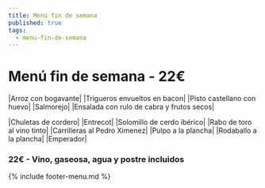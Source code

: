 ```yaml
---
title: Menú fin de semana
published: true
tags:
  - menu-fin-de-semana
---
```


# Menú fin de semana - 22€

|Arroz con bogavante|
|Trigueros envueltos en bacon|
|Pisto castellano con huevo|
|Salmorejo|
|Ensalada con rulo de cabra y frutos secos|

|Chuletas de cordero|
|Entrecot|
|Solomillo de cerdo ibérico|
|Rabo de toro al vino tinto|
|Carrilleras al Pedro Ximenez|
|Pulpo a la plancha|
|Rodaballo a la plancha|
|Emperador|

### 22€ - Vino, gaseosa, agua y postre incluidos


{% include footer-menu.md %}
